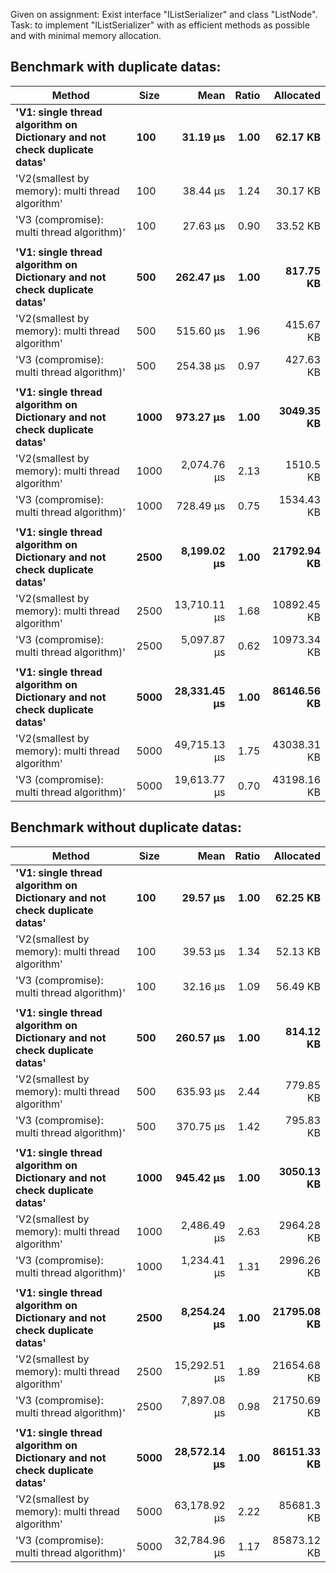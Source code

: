 Given on assignment: Exist interface "IListSerializer" and class "ListNode".<br>
Task: to implement "IListSerializer" with as efficient methods as possible and with minimal memory allocation.

## Benchmark with duplicate datas:
|                                                                    Method | Size |         Mean | Ratio |   Allocated |
|-------------------------------------------------------------------------- |----- |-------------:|------:|------------:|
| **&#39;V1: single thread algorithm on Dictionary and not check duplicate datas&#39;** |  **100** |     **31.19 μs** |  **1.00** |    **62.17 KB** |
|                          &#39;V2(smallest by memory): multi thread algorithm&#39; |  100 |     38.44 μs |  1.24 |    30.17 KB |
|                                &#39;V3 (compromise): multi thread algorithm)&#39; |  100 |     27.63 μs |  0.90 |    33.52 KB |
|                                                                           |      |              |       |             |
| **&#39;V1: single thread algorithm on Dictionary and not check duplicate datas&#39;** |  **500** |    **262.47 μs** |  **1.00** |   **817.75 KB** |
|                          &#39;V2(smallest by memory): multi thread algorithm&#39; |  500 |    515.60 μs |  1.96 |   415.67 KB |
|                                &#39;V3 (compromise): multi thread algorithm)&#39; |  500 |    254.38 μs |  0.97 |   427.63 KB |
|                                                                           |      |              |       |             |
| **&#39;V1: single thread algorithm on Dictionary and not check duplicate datas&#39;** | **1000** |    **973.27 μs** |  **1.00** |  **3049.35 KB** |
|                          &#39;V2(smallest by memory): multi thread algorithm&#39; | 1000 |  2,074.76 μs |  2.13 |   1510.5 KB |
|                                &#39;V3 (compromise): multi thread algorithm)&#39; | 1000 |    728.49 μs |  0.75 |  1534.43 KB |
|                                                                           |      |              |       |             |
| **&#39;V1: single thread algorithm on Dictionary and not check duplicate datas&#39;** | **2500** |  **8,199.02 μs** |  **1.00** | **21792.94 KB** |
|                          &#39;V2(smallest by memory): multi thread algorithm&#39; | 2500 | 13,710.11 μs |  1.68 | 10892.45 KB |
|                                &#39;V3 (compromise): multi thread algorithm)&#39; | 2500 |  5,097.87 μs |  0.62 | 10973.34 KB |
|                                                                           |      |              |       |             |
| **&#39;V1: single thread algorithm on Dictionary and not check duplicate datas&#39;** | **5000** | **28,331.45 μs** |  **1.00** | **86146.56 KB** |
|                          &#39;V2(smallest by memory): multi thread algorithm&#39; | 5000 | 49,715.13 μs |  1.75 | 43038.31 KB |
|                                &#39;V3 (compromise): multi thread algorithm)&#39; | 5000 | 19,613.77 μs |  0.70 | 43198.16 KB |

## Benchmark without duplicate datas:
|                                                                    Method | Size |         Mean | Ratio |   Allocated |
|-------------------------------------------------------------------------- |----- |-------------:|------:|------------:|
| **&#39;V1: single thread algorithm on Dictionary and not check duplicate datas&#39;** |  **100** |     **29.57 μs** |  **1.00** |    **62.25 KB** |
|                          &#39;V2(smallest by memory): multi thread algorithm&#39; |  100 |     39.53 μs |  1.34 |    52.13 KB |
|                                &#39;V3 (compromise): multi thread algorithm)&#39; |  100 |     32.16 μs |  1.09 |    56.49 KB |
|                                                                           |      |              |       |             |
| **&#39;V1: single thread algorithm on Dictionary and not check duplicate datas&#39;** |  **500** |    **260.57 μs** |  **1.00** |   **814.12 KB** |
|                          &#39;V2(smallest by memory): multi thread algorithm&#39; |  500 |    635.93 μs |  2.44 |   779.85 KB |
|                                &#39;V3 (compromise): multi thread algorithm)&#39; |  500 |    370.75 μs |  1.42 |   795.83 KB |
|                                                                           |      |              |       |             |
| **&#39;V1: single thread algorithm on Dictionary and not check duplicate datas&#39;** | **1000** |    **945.42 μs** |  **1.00** |  **3050.13 KB** |
|                          &#39;V2(smallest by memory): multi thread algorithm&#39; | 1000 |  2,486.49 μs |  2.63 |  2964.28 KB |
|                                &#39;V3 (compromise): multi thread algorithm)&#39; | 1000 |  1,234.41 μs |  1.31 |  2996.26 KB |
|                                                                           |      |              |       |             |
| **&#39;V1: single thread algorithm on Dictionary and not check duplicate datas&#39;** | **2500** |  **8,254.24 μs** |  **1.00** | **21795.08 KB** |
|                          &#39;V2(smallest by memory): multi thread algorithm&#39; | 2500 | 15,292.51 μs |  1.89 | 21654.68 KB |
|                                &#39;V3 (compromise): multi thread algorithm)&#39; | 2500 |  7,897.08 μs |  0.98 | 21750.69 KB |
|                                                                           |      |              |       |             |
| **&#39;V1: single thread algorithm on Dictionary and not check duplicate datas&#39;** | **5000** | **28,572.14 μs** |  **1.00** | **86151.33 KB** |
|                          &#39;V2(smallest by memory): multi thread algorithm&#39; | 5000 | 63,178.92 μs |  2.22 |  85681.3 KB |
|                                &#39;V3 (compromise): multi thread algorithm)&#39; | 5000 | 32,784.96 μs |  1.17 | 85873.12 KB |
